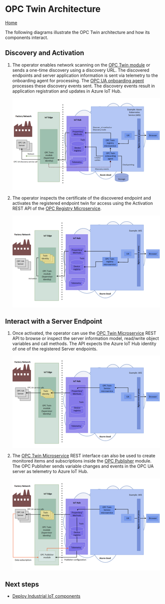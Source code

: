 # OPC Twin Architecture

[Home](readme.md)

The following diagrams illustrate the OPC Twin architecture and how its components interact.

## Discovery and Activation

1. The operator enables network scanning on the [OPC Twin module](modules/twin.md) or sends a one-time discovery using a discovery URL. The discovered endpoints and server application information is sent via telemetry to the onboarding agent for processing.  The [OPC UA onboarding agent](services/onboarding.md) processes these discovery events sent. The discovery events result in application registration and updates in Azure IoT Hub.

   ![How OPC Twin works](media/twin1.png)

1. The operator inspects the certificate of the discovered endpoint and activates the registered endpoint twin for access using the Activation REST API of the [OPC Registry Microservice](services/registry.md).​

   ![How OPC Twin works](media/twin2.png)

## Interact with a Server Endpoint

1. Once activated, the operator can use the [OPC Twin Microservice](services/twin.md) REST API to browse or inspect the server information model, read/write object variables and call methods.  The API expects the Azure IoT Hub identity of one of the registered Server endpoints.

   ![How OPC Twin works](media/twin3.png)

1. The [OPC Twin Microservice](services/twin.md) REST interface can also be used to create monitored items and subscriptions inside the [OPC Publisher](publisher.md) module. The OPC Publisher sends variable changes and events in the OPC UA server as telemetry to Azure IoT Hub.

   ![How OPC Twin works](media/twin4.png)

## Next steps

* [Deploy Industrial IoT components](deploy/readme.md)
